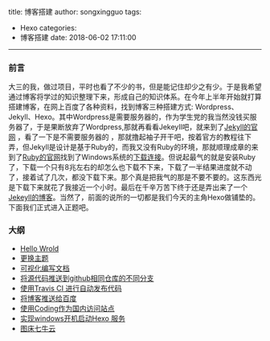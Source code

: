 title: 博客搭建
author: songxingguo
tags:
  - Hexo
categories:
  - 博客搭建
date: 2018-06-02 17:11:00
---
### 前言

大三的我，做过项目，平时也看了不少的书，但是能记住却少之有少。于是我希望通过博客将学过的知识整理下来，形成自己的知识体系。在今年上半年开始就打算搭建博客，在网上百度了各种资料，找到博客三种搭建方式: Wordpress、Jekyll、Hexo。其中Wordpress是需要服务器的，作为学生党的我当然没钱买服务器了，于是果断放弃了Wordpress,那就再看看Jekeyll吧，就来到了[Jekyll的官网](https://www.jekyll.com.cn) ，看了一下是不需要服务器的 ，那就撸起袖子开干吧，按着官方的教程往下弄，但Jekyll是设计是基于Ruby的，而我又没有Ruby的环境，那就顺理成章的来到了[Ruby的官网](http://www.ruby-lang.org/en/downloads/)找到了Windows系统的[下载连接](https://rubyinstaller.org/downloads)。但说起最气的就是安装Ruby了，下载一个只有8兆左右的却怎么也下载不下来，下载了一半结果进度就不动了，接着试了几次，都没下载下来。那个真是把我气的那是不要不要的。这东西光是下载下来就花了我接近一个小时。最后在千辛万苦下终于还是弄出来了一个[Jekeyll的博客](http://blog.songxingguo.com)。当然了，前面的说所的一切都是我们今天的主角Hexo做铺垫的。下面我们正式进入正题吧。

### 大纲

   - [Hello Wrold](http://localhost:4000/2018/05/18/hello-world/)
   - [更换主题]()
   - [可视化编写文档]()
   - [将源代码推送到github相同仓库的不同分支]()
   - [使用Travis CI 进行自动发布代码]()
   - [将博客推送给百度]()
   - [使用Coding作为国内访问站点]()
   - [实现windows开机启动Hexo 服务]()
   - [图床七牛云]()
   